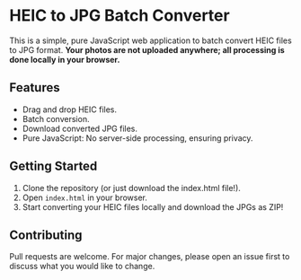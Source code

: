# HEIC to JPG Batch Converter

This is a simple, pure JavaScript web application to batch convert HEIC files to JPG format. **Your photos are not uploaded anywhere; all processing is done locally in your browser.**

## Features

- Drag and drop HEIC files.
- Batch conversion.
- Download converted JPG files.
- Pure JavaScript: No server-side processing, ensuring privacy.

## Getting Started

1. Clone the repository (or just download the index.html file!).
2. Open `index.html` in your browser.
3. Start converting your HEIC files locally and download the JPGs as ZIP!

## Contributing

Pull requests are welcome. For major changes, please open an issue first to discuss what you would like to change.
